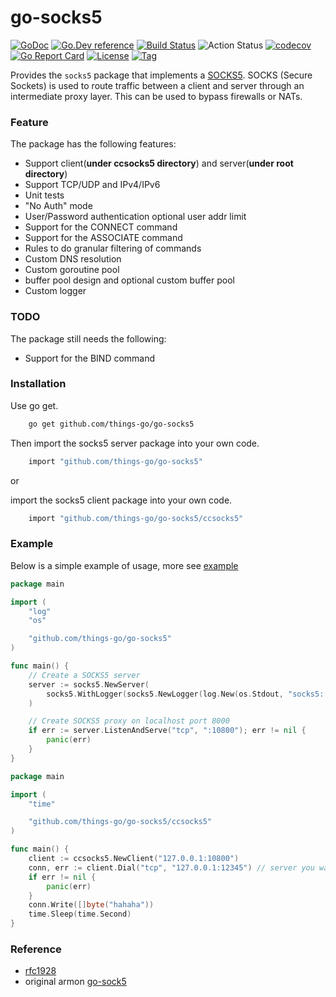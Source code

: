# go-socks5 

[![GoDoc](https://godoc.org/github.com/things-go/go-socks5?status.svg)](https://godoc.org/github.com/things-go/go-socks5)
[![Go.Dev reference](https://img.shields.io/badge/go.dev-reference-blue?logo=go&logoColor=white)](https://pkg.go.dev/github.com/things-go/go-socks5?tab=doc)
[![Build Status](https://travis-ci.com/things-go/go-socks5.svg?branch=master)](https://travis-ci.com/things-go/go-socks5)
![Action Status](https://github.com/things-go/go-socks5/workflows/Go/badge.svg)
[![codecov](https://codecov.io/gh/things-go/go-socks5/branch/master/graph/badge.svg)](https://codecov.io/gh/things-go/go-socks5)
[![Go Report Card](https://goreportcard.com/badge/github.com/things-go/go-socks5)](https://goreportcard.com/report/github.com/things-go/go-socks5)
[![License](https://img.shields.io/github/license/things-go/go-socks5)](https://github.com/things-go/go-socks5/raw/master/LICENSE)
[![Tag](https://img.shields.io/github/v/tag/things-go/go-socks5)](https://github.com/things-go/go-socks5/tags)

Provides the `socks5` package that implements a [SOCKS5](http://en.wikipedia.org/wiki/SOCKS).
SOCKS (Secure Sockets) is used to route traffic between a client and server through
an intermediate proxy layer. This can be used to bypass firewalls or NATs.

### Feature


The package has the following features:
- Support client(**under ccsocks5 directory**) and server(**under root directory**)
- Support TCP/UDP and IPv4/IPv6
- Unit tests
- "No Auth" mode
- User/Password authentication optional user addr limit
- Support for the CONNECT command
- Support for the ASSOCIATE command
- Rules to do granular filtering of commands
- Custom DNS resolution
- Custom goroutine pool
- buffer pool design and optional custom buffer pool
- Custom logger

### TODO

The package still needs the following:
- Support for the BIND command

### Installation

Use go get.
```bash
    go get github.com/things-go/go-socks5
```

Then import the socks5 server package into your own code.

```bash
    import "github.com/things-go/go-socks5"
```

or  
 
import the socks5 client package into your own code.

```bash
    import "github.com/things-go/go-socks5/ccsocks5"
```

### Example

Below is a simple example of usage, more see [example](https://github.com/things-go/go-socks5/tree/master/_example)

[embedmd]:# (_example/server/main.go go)
```go
package main

import (
	"log"
	"os"

	"github.com/things-go/go-socks5"
)

func main() {
	// Create a SOCKS5 server
	server := socks5.NewServer(
		socks5.WithLogger(socks5.NewLogger(log.New(os.Stdout, "socks5: ", log.LstdFlags))),
	)

	// Create SOCKS5 proxy on localhost port 8000
	if err := server.ListenAndServe("tcp", ":10800"); err != nil {
		panic(err)
	}
}
```

[embedmd]:# (_example/client/main.go go)
```go
package main

import (
	"time"

	"github.com/things-go/go-socks5/ccsocks5"
)

func main() {
	client := ccsocks5.NewClient("127.0.0.1:10800")
	conn, err := client.Dial("tcp", "127.0.0.1:12345") // server you want to visitor
	if err != nil {
		panic(err)
	}
	conn.Write([]byte("hahaha"))
	time.Sleep(time.Second)
}
```

### Reference
- [rfc1928](https://www.ietf.org/rfc/rfc1928.txt) 
- original armon [go-sock5](https://github.com/armon/go-socks5)  

